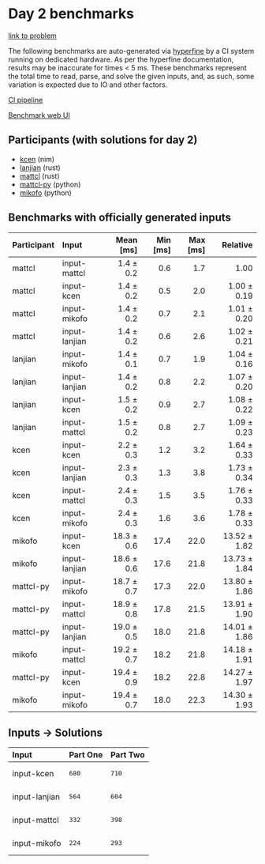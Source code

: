 # Day 2 benchmarks

[link to problem](https://adventofcode.com/2024/day/2)

The following benchmarks are auto-generated via
[hyperfine](https://github.com/sharkdp/hyperfine) by a CI system running on
dedicated hardware. As per the hyperfine documentation, results may be
inaccurate for times < 5 ms. These benchmarks represent the total time to read,
parse, and solve the given inputs, and, as such, some variation is expected due
to IO and other factors.

[CI pipeline](http://ci.papercode.net:8080/teams/main/pipelines/aoc2024)

[Benchmark web UI](https://aoc.ancalagon.black)


## Participants (with solutions for day 2)

- [kcen](https://github.com/kcen/aoc2024) (nim)
- [lanjian](https://github.com/lanjian/aoc-2024) (rust)
- [mattcl](https://github.com/mattcl/aoc2024) (rust)
- [mattcl-py](https://github.com/mattcl/aoc2024-py) (python)
- [mikofo](https://github.com/mikofo/aoc2024) (python)


## Benchmarks with officially generated inputs

| Participant | Input | Mean [ms] | Min [ms] | Max [ms] | Relative |
|:---|:---|---:|---:|---:|---:|
| mattcl | input-mattcl | 1.4 ± 0.2 | 0.6 | 1.7 | 1.00 |
| mattcl | input-kcen | 1.4 ± 0.2 | 0.5 | 2.0 | 1.00 ± 0.19 |
| mattcl | input-mikofo | 1.4 ± 0.2 | 0.7 | 2.1 | 1.01 ± 0.20 |
| mattcl | input-lanjian | 1.4 ± 0.2 | 0.6 | 2.6 | 1.02 ± 0.21 |
| lanjian | input-mikofo | 1.4 ± 0.1 | 0.7 | 1.9 | 1.04 ± 0.16 |
| lanjian | input-lanjian | 1.4 ± 0.2 | 0.8 | 2.2 | 1.07 ± 0.20 |
| lanjian | input-kcen | 1.5 ± 0.2 | 0.9 | 2.7 | 1.08 ± 0.22 |
| lanjian | input-mattcl | 1.5 ± 0.2 | 0.8 | 2.7 | 1.09 ± 0.23 |
| kcen | input-kcen | 2.2 ± 0.3 | 1.2 | 3.2 | 1.64 ± 0.33 |
| kcen | input-lanjian | 2.3 ± 0.3 | 1.3 | 3.8 | 1.73 ± 0.34 |
| kcen | input-mattcl | 2.4 ± 0.3 | 1.5 | 3.5 | 1.76 ± 0.33 |
| kcen | input-mikofo | 2.4 ± 0.3 | 1.6 | 3.6 | 1.78 ± 0.33 |
| mikofo | input-kcen | 18.3 ± 0.6 | 17.4 | 22.0 | 13.52 ± 1.82 |
| mikofo | input-lanjian | 18.6 ± 0.6 | 17.6 | 21.8 | 13.73 ± 1.84 |
| mattcl-py | input-mikofo | 18.7 ± 0.7 | 17.3 | 22.0 | 13.80 ± 1.86 |
| mattcl-py | input-mattcl | 18.9 ± 0.8 | 17.8 | 21.5 | 13.91 ± 1.90 |
| mattcl-py | input-lanjian | 19.0 ± 0.5 | 18.0 | 21.8 | 14.01 ± 1.86 |
| mikofo | input-mattcl | 19.2 ± 0.7 | 18.2 | 21.8 | 14.18 ± 1.91 |
| mattcl-py | input-kcen | 19.4 ± 0.9 | 18.2 | 22.8 | 14.27 ± 1.97 |
| mikofo | input-mikofo | 19.4 ± 0.7 | 18.0 | 22.3 | 14.30 ± 1.93 |


## Inputs -> Solutions

| Input | Part One | Part Two |
|:---|:---|:---|
|input-kcen|<pre>680</pre>|<pre>710</pre>|
|input-lanjian|<pre>564</pre>|<pre>604</pre>|
|input-mattcl|<pre>332</pre>|<pre>398</pre>|
|input-mikofo|<pre>224</pre>|<pre>293</pre>|